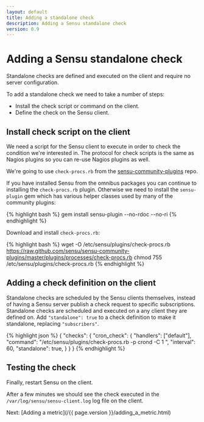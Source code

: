 ```yaml
---
layout: default
title: Adding a standalone check
description: Adding a Sensu standalone check
version: 0.9
---
```


# Adding a Sensu standalone check

Standalone checks are defined and executed on the client and require no
server configuration. 

To add a standalone check we need to take a number of steps:

* Install the check script or command on the client.
* Define the check on the Sensu client.

## Install check script on the client

We need a script for the Sensu client to execute in order to check the
condition we're interested in. The protocol for check scripts is the
same as Nagios plugins so you can re-use Nagios plugins as well.

We're going to use `check-procs.rb` from the
[sensu-community-plugins](https://github.com/sensu/sensu-community-plugins)
repo.

If you have installed Sensu from the omnibus packages you can continue
to installing the `check-procs.rb` plugin. Otherwise we need to install
the `sensu-plugin` gem which has various helper classes used by many of
the community plugins:

{% highlight bash %}
    gem install sensu-plugin --no-rdoc --no-ri
{% endhighlight %}

Download and install `check-procs.rb`:

{% highlight bash %}
    wget -O /etc/sensu/plugins/check-procs.rb https://raw.github.com/sensu/sensu-community-plugins/master/plugins/processes/check-procs.rb
    chmod 755 /etc/sensu/plugins/check-procs.rb
{% endhighlight %}

## Adding a check definition on the client

Standalone checks are scheduled by the Sensu clients themselves, instead
of having a Sensu server publish a check request to specific
subscriptions. Standalone checks are scheduled and executed on a any
client they are defined on. Add `"standalone": true` to a check
definition to make it standalone, replacing `"subscribers"`.

{% highlight json %}
    {
      "checks": {
        "cron_check": {
          "handlers": ["default"],
          "command": "/etc/sensu/plugins/check-procs.rb -p crond -C 1 ",
          "interval": 60,
          "standalone": true,
        }
      }
    }
{% endhighlight %}

## Testing the check

Finally, restart Sensu on the client.

After a few minutes we should see the check executed in the
`/var/log/sensu/sensu-client.log` log file on the client.

Next: [Adding a metric](/{{ page.version }}/adding_a_metric.html)
